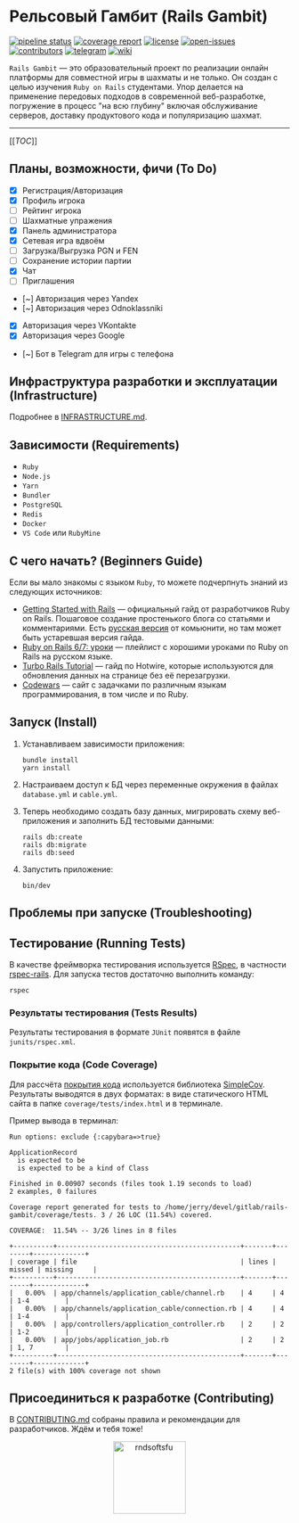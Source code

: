 # Рельсовый Гамбит (Rails Gambit)

[![pipeline status](https://gitlab.com/r4060/rails-gambit/badges/main/pipeline.svg)](https://gitlab.com/r4060/rails-gambit/)
[![coverage report](https://gitlab.com/r4060/rails-gambit/badges/main/coverage.svg)](https://gitlab.com/r4060/rails-gambit/)
[![license](https://badgen.net/gitlab/license/r4060/rails-gambit?color=98c510)](https://gitlab.com/r4060/rails-gambit/blob/main/LICENSE)
[![open-issues](https://badgen.net/gitlab/open-issues/r4060/rails-gambit?icon=gitlab)](https://gitlab.com/r4060/rails-gambit/-/issues)
[![contributors](https://badgen.net/gitlab/contributors/r4060/rails-gambit?icon=user)](https://gitlab.com/r4060/rails-gambit/)
[![telegram](https://img.shields.io/static/v1?label=telegram&message=news&color=blue&logo=telegram)](https://t.me/railsgambit)
[![wiki](https://img.shields.io/static/v1?label=wiki&message=docs&color=white&logo=wikipedia)](https://gitlab.com/r4060/rails-gambit/-/wikis/home)

`Rails Gambit` — это образовательный проект по реализации онлайн платформы для совместной игры в шахматы и не только. Он создан с целью изучения `Ruby on Rails` студентами. Упор делается на применение передовых подходов в современной веб-разработке, погружение в процесс "на всю глубину" включая обслуживание серверов, доставку продуктового кода и популяризацию шахмат.

---

[[_TOC_]]

## Планы, возможности, фичи (To Do)

- [x] Регистрация/Авторизация
- [x] Профиль игрока
- [ ] Рейтинг игрока
- [ ] Шахматные упражения
- [x] Панель администратора
- [x] Сетевая игра вдвоём
- [ ] Загрузка/Выгрузка PGN и FEN
- [ ] Сохранение истории партии
- [x] Чат
- [ ] Приглашения
- [~] Авторизация через Yandex
- [~] Авторизация через Odnoklassniki
- [x] Авторизация через VKontakte
- [x] Авторизация через Google
- [~] Бот в Telegram для игры с телефона

## Инфраструктура разработки и эксплуатации (Infrastructure)

Подробнее в [INFRASTRUCTURE.md][].

## Зависимости (Requirements)

- `Ruby`
- `Node.js`
- `Yarn`
- `Bundler`
- `PostgreSQL`
- `Redis`
- `Docker`
- `VS Code` или `RubyMine`

## С чего начать? (Beginners Guide)

Если вы мало знакомы с языком `Ruby`, то можете подчерпнуть знаний из следующих источников:

- [Getting Started with Rails][] — официальный гайд от разработчиков Ruby on Rails. Пошаговое создание простенького блога со статьями и комментариями. Есть [русская версия][] от комьюнити, но там может быть устаревшая версия гайда.
- [Ruby on Rails 6/7: уроки][] — плейлист с хорошими уроками по Ruby on Rails на русском языке.
- [Turbo Rails Tutorial][] — гайд по Hotwire, которые используются для обновления данных на странице без её перезагрузки.
- [Codewars][] — сайт с задачками по различным языкам программирования, в том числе и по Ruby.

## Запуск (Install)

1. Устанавливаем зависимости приложения:

    ```shell
    bundle install
    yarn install
    ```

1. Настраиваем доступ к БД через переменные окружения в файлах `database.yml` и `cable.yml`.

1. Теперь необходимо создать базу данных, мигрировать схему веб-приложения и заполнить БД тестовыми данными:

    ```shell
    rails db:create
    rails db:migrate
    rails db:seed
    ```

1. Запустить приложение:

    ```shell
    bin/dev
    ```

## Проблемы при запуске (Troubleshooting)

## Тестирование (Running Tests)

В качестве фреймворка тестирования используется [RSpec][], в частности [rspec-rails][]. Для запуска тестов достаточно выполнить команду:

```shell
rspec
```

### Результаты теcтирования (Tests Results)

Результаты тестирования в формате `JUnit` появятся в файле `junits/rspec.xml`.

### Покрытие кода (Code Coverage)

Для рассчёта [покрытия кода][] используется библиотека [SimpleCov][]. Результаты выводятся в двух форматах: в виде статического HTML сайта в папке `coverage/tests/index.html` и в терминале.

Пример вывода в терминал:

```shell
Run options: exclude {:capybara=>true}

ApplicationRecord
  is expected to be
  is expected to be a kind of Class

Finished in 0.00907 seconds (files took 1.19 seconds to load)
2 examples, 0 failures

Coverage report generated for tests to /home/jerry/devel/gitlab/rails-gambit/coverage/tests. 3 / 26 LOC (11.54%) covered.

COVERAGE:  11.54% -- 3/26 lines in 8 files

+----------+----------------------------------------------+-------+--------+-------------+
| coverage | file                                         | lines | missed | missing     |
+----------+----------------------------------------------+-------+--------+-------------+
|   0.00%  | app/channels/application_cable/channel.rb    | 4     | 4      | 1-4         |
|   0.00%  | app/channels/application_cable/connection.rb | 4     | 4      | 1-4         |
|   0.00%  | app/controllers/application_controller.rb    | 2     | 2      | 1-2         |
|   0.00%  | app/jobs/application_job.rb                  | 2     | 2      | 1, 7        |
+----------+----------------------------------------------+-------+--------+-------------+
2 file(s) with 100% coverage not shown
```

## Присоединиться к разработке (Contributing)

В [CONTRIBUTING.md][] собраны правила и рекомендации для разработчиков. Ждём и тебя тоже!

<div align="center">

[<img src="./RNDSOFTSFU.png" alt="rndsoftsfu" height="130px"/>](https://github.com/RND-SOFT/)

</div>

[INFRASTRUCTURE.md]: INFRASTRUCTURE.md

[Getting Started with Rails]: https://guides.rubyonrails.org/getting_started.html
[русская версия]: https://rusrails.ru/getting-started
[Ruby on Rails 6/7: уроки]: https://youtube.com/playlist?list=PLWlFXymvoaJ_IY53-NQKwLCkR-KkZ_44-&feature=shared
[Turbo Rails Tutorial]: https://www.hotrails.dev/turbo-rails
[Codewars]: https://www.codewars.com/

[RSpec]: https://rspec.info/
[rspec-rails]: https://github.com/rspec/rspec-rails
[покрытия кода]: https://ru.wikipedia.org/wiki/Покрытие_кода
[SimpleCov]: https://github.com/simplecov-ruby/simplecov

[CONTRIBUTING.md]: CONTRIBUTING.md
